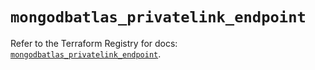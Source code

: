 # `mongodbatlas_privatelink_endpoint`

Refer to the Terraform Registry for docs: [`mongodbatlas_privatelink_endpoint`](https://registry.terraform.io/providers/mongodb/mongodbatlas/1.25.0/docs/resources/privatelink_endpoint).
